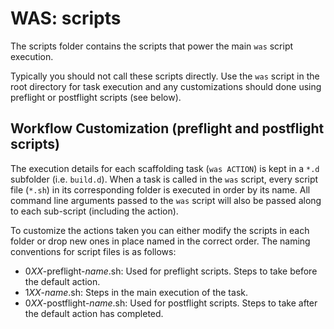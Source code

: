 WAS: scripts
============

The scripts folder contains the scripts that power the main `was` script
execution.

Typically you should not call these scripts directly. Use the `was` script in
the root directory for task execution and any customizations should done using
preflight or postflight scripts (see below).

Workflow Customization (preflight and postflight scripts)
---------------------------------------------------------

The execution details for each scaffolding task (`was ACTION`) is kept in a
`*.d` subfolder (i.e. `build.d`). When a task is called in the `was` script,
every script file (`*.sh`) in its corresponding folder is executed in order by
its name. All command line arguments passed to the `was` script will also be
passed along to each sub-script (including the action).

To customize the actions taken you can either modify the scripts in each folder
or drop new ones in place named in the correct order. The naming conventions
for script files is as follows:
  - 0*XX*-preflight-*name*.sh: Used for preflight scripts. Steps to take before
    the default action.
  - 1*XX*-*name*.sh: Steps in the main execution of the task.
  - 0*XX*-postflight-*name*.sh: Used for postflight scripts. Steps to take
    after the default action has completed.
